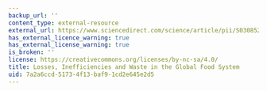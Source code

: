 ```yaml
---
backup_url: ''
content_type: external-resource
external_url: https://www.sciencedirect.com/science/article/pii/S0308521X16302384
has_external_licence_warning: true
has_external_license_warning: true
is_broken: ''
license: https://creativecommons.org/licenses/by-nc-sa/4.0/
title: Losses, Inefficiencies and Waste in the Global Food System
uid: 7a2a6ccd-5173-4f13-baf9-1cd2e645e2d5
---
```

